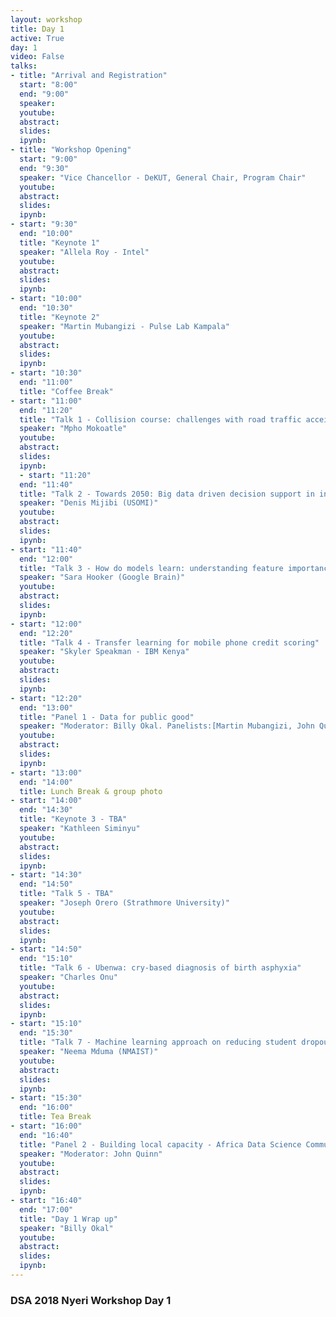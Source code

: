 ```yaml
---
layout: workshop
title: Day 1
active: True
day: 1
video: False
talks:
- title: "Arrival and Registration"
  start: "8:00"
  end: "9:00"
  speaker: 
  youtube:
  abstract:
  slides:
  ipynb:
- title: "Workshop Opening"
  start: "9:00"
  end: "9:30"
  speaker: "Vice Chancellor - DeKUT, General Chair, Program Chair"
  youtube:
  abstract:
  slides:
  ipynb:
- start: "9:30"
  end: "10:00"
  title: "Keynote 1"
  speaker: "Allela Roy - Intel"
  youtube:
  abstract:
  slides:
  ipynb:
- start: "10:00"
  end: "10:30"
  title: "Keynote 2"
  speaker: "Martin Mubangizi - Pulse Lab Kampala"
  youtube:
  abstract:
  slides:
  ipynb:
- start: "10:30"
  end: "11:00"
  title: "Coffee Break"
- start: "11:00"
  end: "11:20"
  title: "Talk 1 - Collision course: challenges with road traffic acceident data in South Africa"
  speaker: "Mpho Mokoatle"
  youtube:
  abstract:
  slides:
  ipynb:
  - start: "11:20"
  end: "11:40"
  title: "Talk 2 - Towards 2050: Big data driven decision support in integrated smallholder farming systems"
  speaker: "Denis Mijibi (USOMI)"
  youtube:
  abstract:
  slides:
  ipynb:
- start: "11:40"
  end: "12:00"
  title: "Talk 3 - How do models learn: understanding feature importance in image classification models" 
  speaker: "Sara Hooker (Google Brain)"
  youtube:
  abstract:
  slides:
  ipynb:
- start: "12:00"
  end: "12:20"
  title: "Talk 4 - Transfer learning for mobile phone credit scoring"
  speaker: "Skyler Speakman - IBM Kenya"
  youtube:
  abstract:
  slides:
  ipynb:
- start: "12:20"
  end: "13:00"
  title: "Panel 1 - Data for public good"
  speaker: "Moderator: Billy Okal. Panelists:[Martin Mubangizi, John Quinn, Mpho Mokoatle, Sam Hooker, Allela Roy]"
  youtube:
  abstract:
  slides:
  ipynb:
- start: "13:00"
  end: "14:00"
  title: Lunch Break & group photo
- start: "14:00"
  end: "14:30"
  title: "Keynote 3 - TBA"
  speaker: "Kathleen Siminyu"
  youtube:
  abstract:
  slides:
  ipynb:
- start: "14:30"
  end: "14:50"
  title: "Talk 5 - TBA"
  speaker: "Joseph Orero (Strathmore University)"
  youtube:
  abstract:
  slides:
  ipynb:
- start: "14:50"
  end: "15:10"
  title: "Talk 6 - Ubenwa: cry-based diagnosis of birth asphyxia"
  speaker: "Charles Onu"
  youtube:
  abstract:
  slides:
  ipynb:
- start: "15:10"
  end: "15:30"
  title: "Talk 7 - Machine learning approach on reducing student dropout rate"
  speaker: "Neema Mduma (NMAIST)"
  youtube:
  abstract:
  slides:
  ipynb:
- start: "15:30"
  end: "16:00"
  title: Tea Break
- start: "16:00"
  end: "16:40"
  title: "Panel 2 - Building local capacity - Africa Data Science Community"
  speaker: "Moderator: John Quinn"
  youtube:
  abstract:
  slides:
  ipynb:
- start: "16:40"
  end: "17:00"
  title: "Day 1 Wrap up"
  speaker: "Billy Okal"
  youtube:
  abstract:
  slides:
  ipynb:
---
```


<h3> <b>DSA 2018 Nyeri Workshop Day 1 </b></h3>
